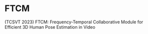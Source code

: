 # FTCM
(TCSVT 2023) FTCM: Frequency-Temporal Collaborative Module for Efficient 3D Human Pose Estimation in Video
